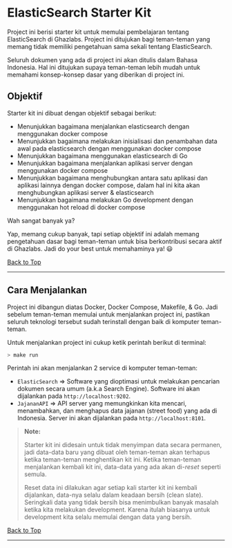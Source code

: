# ElasticSearch Starter Kit

Project ini berisi starter kit untuk memulai pembelajaran tentang ElasticSearch di Ghazlabs. Project ini ditujukan bagi teman-teman yang memang tidak memiliki pengetahuan sama sekali tentang ElasticSearch.

Seluruh dokumen yang ada di project ini akan ditulis dalam Bahasa Indonesia. Hal ini ditujukan supaya teman-teman lebih mudah untuk memahami konsep-konsep dasar yang diberikan di project ini.

## Objektif

Starter kit ini dibuat dengan objektif sebagai berikut:

- Menunjukkan bagaimana menjalankan elasticsearch dengan menggunakan docker compose
- Menunjukkan bagaimana melakukan inisialisasi dan penambahan data awal pada elasticsearch dengan menggunakan docker compose
- Menunjukkan bagaimana menggunakan elasticsearch di Go
- Menunjukkan bagaimana menjalankan aplikasi server dengan menggunakan docker compose
- Menunjukkan bagaimana menghubungkan antara satu aplikasi dan aplikasi lainnya dengan docker compose, dalam hal ini kita akan menghubungkan aplikasi server & elasticsearch
- Menunjukkan bagaimana melakukan Go development dengan menggunakan hot reload di docker compose

Wah sangat banyak ya?

Yap, memang cukup banyak, tapi setiap objektif ini adalah memang pengetahuan dasar bagi teman-teman untuk bisa berkontribusi secara aktif di Ghazlabs. Jadi do your best untuk memahaminya ya! 😃

[Back to Top](#elasticsearch-starter-kit)

---

## Cara Menjalankan

Project ini dibangun diatas Docker, Docker Compose, Makefile, & Go. Jadi sebelum teman-teman memulai untuk menjalankan project ini, pastikan seluruh teknologi tersebut sudah terinstall dengan baik di komputer teman-teman.

Untuk menjalankan project ini cukup ketik perintah berikut di terminal:

```bash
> make run
```

Perintah ini akan menjalankan 2 service di komputer teman-teman:

- `ElasticSearch` => Software yang dioptimasi untuk melakukan pencarian dokumen secara umum (a.k.a Search Engine). Software ini akan dijalankan pada `http://localhost:9202`.
- `JajananAPI` => API server yang memungkinkan kita mencari, menambahkan, dan menghapus data jajanan (street food) yang ada di Indonesia. Server ini akan dijalankan pada `http://localhost:8101`.

> **Note:**
>
> Starter kit ini didesain untuk tidak menyimpan data secara permanen, jadi data-data baru yang dibuat oleh teman-teman akan terhapus ketika teman-teman menghentikan kit ini. Ketika teman-teman menjalankan kembali kit ini, data-data yang ada akan di-_reset_ seperti semula.
>
> Reset data ini dilakukan agar setiap kali starter kit ini kembali dijalankan, data-nya selalu dalam keadaan bersih (clean slate). Seringkali data yang tidak bersih bisa menimbulkan banyak masalah ketika kita melakukan development. Karena itulah biasanya untuk development kita selalu memulai dengan data yang bersih.

[Back to Top](#elasticsearch-starter-kit)

---